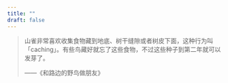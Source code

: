 ```yaml
---
title: ""
draft: false
---
```

> 山雀非常喜欢收集食物藏到地底、树干缝隙或者树皮下面，这种行为叫「caching」。有些鸟藏好就忘了这些食物，不过这些种子到第二年就可以发芽了。
> 
> ——《和路边的野鸟做朋友》
